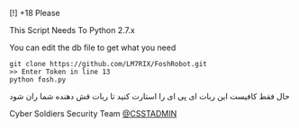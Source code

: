 [!] +18 Please

This Script Needs To Python 2.7.x

You can edit the db file to get what you need

````````````
git clone https://github.com/LM7RIX/FoshRobot.git
>> Enter Token in line 13
python fosh.py
```````````````````
حال فقط کافیست این ربات ای پی ای را استارت کنید تا ربات قش دهنده شما ران شود

Cyber Soldiers Security Team
[@CSSTADMIN](https://telegram.me/CSSTADMIN)
